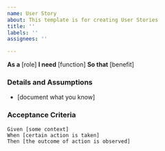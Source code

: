 ```yaml
---
name: User Story
about: This template is for creating User Stories
title: ''
labels: ''
assignees: ''

---
```


**As a** [role] 
**I need** [function] 
**So that** [benefit] 
 ### Details and Assumptions
* [document what you know]
 
### Acceptance Criteria 
 
```gherkin
Given [some context]
When [certain action is taken]
Then [the outcome of action is observed]
```
